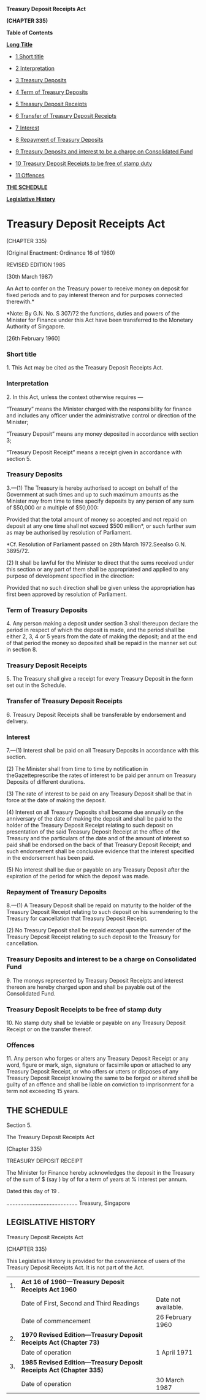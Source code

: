 **Treasury Deposit Receipts Act**

**(CHAPTER 335)**

**Table of Contents**

[**Long Title**](#Treasury-Deposit-Receipts-Act)

- [1 Short title](#Short-title)

- [2 Interpretation](#Interpretation)

- [3 Treasury Deposits](#Treasury-Deposits)

- [4 Term of Treasury Deposits](#Term-of-Treasury-Deposits)

- [5 Treasury Deposit Receipts](#Treasury-Deposit-Receipts)

- [6 Transfer of Treasury Deposit Receipts](#Transfer-of-Treasury-Deposit-Receipts)

- [7 Interest](#Interest)

- [8 Repayment of Treasury Deposits](#Repayment-of-Treasury-Deposits)

- [9 Treasury Deposits and interest to be a charge on Consolidated Fund](#Treasury-Deposits-and-interest-to-be-a-charge-on-Consolidated-Fund)

- [10 Treasury Deposit Receipts to be free of stamp duty](#Treasury-Deposit-Receipts-to-be-free-of-stamp-duty)

- [11 Offences](#Offences)

[**THE SCHEDULE**](#THE-SCHEDULE)

[**Legislative History**](#Legislative-History)

# Treasury Deposit Receipts Act

(CHAPTER 335)

(Original Enactment: Ordinance 16 of 1960)

REVISED EDITION 1985

(30th March 1987)

An Act to confer on the Treasury power to receive money on deposit for fixed periods and to pay interest thereon and for purposes connected therewith.\*

\*Note: By G.N. No. S 307/72 the functions, duties and powers of the Minister for Finance under this Act have been transferred to the Monetary Authority of Singapore.

[26th February 1960]

### Short title

1\. This Act may be cited as the Treasury Deposit Receipts Act.

### Interpretation

2\. In this Act, unless the context otherwise requires —

“Treasury” means the Minister charged with the responsibility for finance and includes any officer under the administrative control or direction of the Minister;

“Treasury Deposit” means any money deposited in accordance with section 3;

“Treasury Deposit Receipt” means a receipt given in accordance with section 5.

### Treasury Deposits

3\.—(1) The Treasury is hereby authorised to accept on behalf of the Government at such times and up to such maximum amounts as the Minister may from time to time specify deposits by any person of any sum of $50,000 or a multiple of $50,000:

Provided that the total amount of money so accepted and not repaid on deposit at any one time shall not exceed $500 million\*, or such further sum as may be authorised by resolution of Parliament.

\*Cf. Resolution of Parliament passed on 28th March 1972.Seealso G.N. 3895/72.

(2) It shall be lawful for the Minister to direct that the sums received under this section or any part of them shall be appropriated and applied to any purpose of development specified in the direction:

Provided that no such direction shall be given unless the appropriation has first been approved by resolution of Parliament.

### Term of Treasury Deposits

4\. Any person making a deposit under section 3 shall thereupon declare the period in respect of which the deposit is made, and the period shall be either 2, 3, 4 or 5 years from the date of making the deposit; and at the end of that period the money so deposited shall be repaid in the manner set out in section 8.

### Treasury Deposit Receipts

5\. The Treasury shall give a receipt for every Treasury Deposit in the form set out in the Schedule.

### Transfer of Treasury Deposit Receipts

6\. Treasury Deposit Receipts shall be transferable by endorsement and delivery.

### Interest

7\.—(1) Interest shall be paid on all Treasury Deposits in accordance with this section.

(2) The Minister shall from time to time by notification in theGazetteprescribe the rates of interest to be paid per annum on Treasury Deposits of different durations.

(3) The rate of interest to be paid on any Treasury Deposit shall be that in force at the date of making the deposit.

(4) Interest on all Treasury Deposits shall become due annually on the anniversary of the date of making the deposit and shall be paid to the holder of the Treasury Deposit Receipt relating to such deposit on presentation of the said Treasury Deposit Receipt at the office of the Treasury and the particulars of the date and of the amount of interest so paid shall be endorsed on the back of that Treasury Deposit Receipt; and such endorsement shall be conclusive evidence that the interest specified in the endorsement has been paid.

(5) No interest shall be due or payable on any Treasury Deposit after the expiration of the period for which the deposit was made.

### Repayment of Treasury Deposits

8\.—(1) A Treasury Deposit shall be repaid on maturity to the holder of the Treasury Deposit Receipt relating to such deposit on his surrendering to the Treasury for cancellation that Treasury Deposit Receipt.

(2) No Treasury Deposit shall be repaid except upon the surrender of the Treasury Deposit Receipt relating to such deposit to the Treasury for cancellation.

### Treasury Deposits and interest to be a charge on Consolidated Fund

9\. The moneys represented by Treasury Deposit Receipts and interest thereon are hereby charged upon and shall be payable out of the Consolidated Fund.

### Treasury Deposit Receipts to be free of stamp duty

10\. No stamp duty shall be leviable or payable on any Treasury Deposit Receipt or on the transfer thereof.

### Offences

11\. Any person who forges or alters any Treasury Deposit Receipt or any word, figure or mark, sign, signature or facsimile upon or attached to any Treasury Deposit Receipt, or who offers or utters or disposes of any Treasury Deposit Receipt knowing the same to be forged or altered shall be guilty of an offence and shall be liable on conviction to imprisonment for a term not exceeding 15 years.

## THE SCHEDULE

Section 5.

The Treasury Deposit Receipts Act




(Chapter 335)

TREASURY DEPOSIT RECEIPT

The Minister for Finance hereby acknowledges the deposit in the Treasury of the sum of $ (say ) by of for a term of years at % interest per annum.

Dated this day of 19 .

……………………………………….
Treasury,
Singapore

## LEGISLATIVE HISTORY

Treasury Deposit Receipts Act

(CHAPTER 335)

This Legislative History is provided for the convenience of users of the Treasury Deposit Receipts Act. It is not part of the Act.

||||
|:-|:-|:-|
|1.|**Act 16 of 1960—Treasury Deposit Receipts Act 1960**|
||Date of First, Second and Third Readings|Date not available.|
||Date of commencement|26 February 1960|
|2.|**1970 Revised Edition—Treasury Deposit Receipts Act (Chapter 73)**|
||Date of operation|1 April 1971|
|3.|**1985 Revised Edition—Treasury Deposit Receipts Act (Chapter 335)**|
||Date of operation|30 March 1987|
